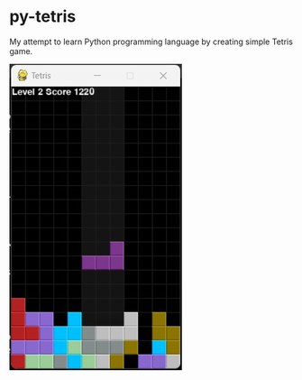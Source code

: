 # py-tetris

My attempt to learn Python programming language by creating simple Tetris game.

![Tetris](https://github.com/tummybunny/py-tetris/blob/master/images/img1.jpg)